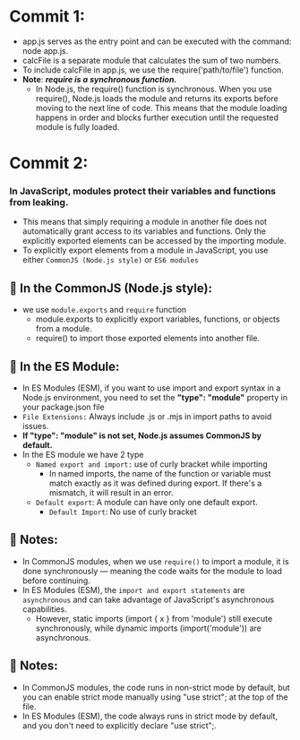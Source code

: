 # Commit 1:

- app.js serves as the entry point and can be executed with the command: node app.js.
- calcFile is a separate module that calculates the sum of two numbers.
- To include calcFile in app.js, we use the require('path/to/file') function.
- **Note**: **_require is a synchronous function._**
  - In Node.js, the require() function is synchronous. When you use require(), Node.js loads the module and returns its exports before moving to the next line of code. This means that the module loading happens in order and blocks further execution until the requested module is fully loaded.

# Commit 2:

### In JavaScript, modules protect their variables and functions from leaking.

- This means that simply requiring a module in another file does not automatically grant access to its variables and functions. Only the explicitly exported elements can be accessed by the importing module.
- To explicitly export elements from a module in JavaScript, you use either `CommonJS (Node.js style)` or `ES6 modules`

## 🤔 In the CommonJS (Node.js style):

- we use `module.exports` and `require` function
  - module.exports to explicitly export variables, functions, or objects from a module.
  - require() to import those exported elements into another file.

## 🤔 In the ES Module:

- In ES Modules (ESM), if you want to use import and export syntax in a Node.js environment, you need to set the **"type": "module"** property in your package.json file
- `File Extensions:` Always include .js or .mjs in import paths to avoid issues.
- **If "type": "module" is not set, Node.js assumes CommonJS by default.**
- In the ES module we have 2 type
  - `Named export and import:` use of curly bracket while importing
    - In named imports, the name of the function or variable must match exactly as it was defined during export. If there's a mismatch, it will result in an error.
  - `Default export`: A module can have only one default export.
    - `Default Import`: No use of curly bracket

## 🤔 Notes:

- In CommonJS modules, when we use `require()` to import a module, it is done synchronously — meaning the code waits for the module to load before continuing.
- In ES Modules (ESM), the `import and export statements` are `asynchronous` and can take advantage of JavaScript's asynchronous capabilities.
  - However, static imports (import { x } from 'module') still execute synchronously, while dynamic imports (import('module')) are asynchronous.

## 🤔 Notes:

- In CommonJS modules, the code runs in non-strict mode by default, but you can enable strict mode manually using "use strict"; at the top of the file.
- In ES Modules (ESM), the code always runs in strict mode by default, and you don't need to explicitly declare "use strict";.
